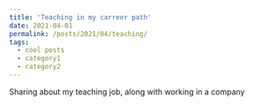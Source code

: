 ```yaml
---
title: 'Teaching in my carreer path'
date: 2021-04-01
permalink: /posts/2021/04/teaching/
tags:
  - cool posts
  - category1
  - category2
---
```


Sharing about my teaching job, along with working in a company

